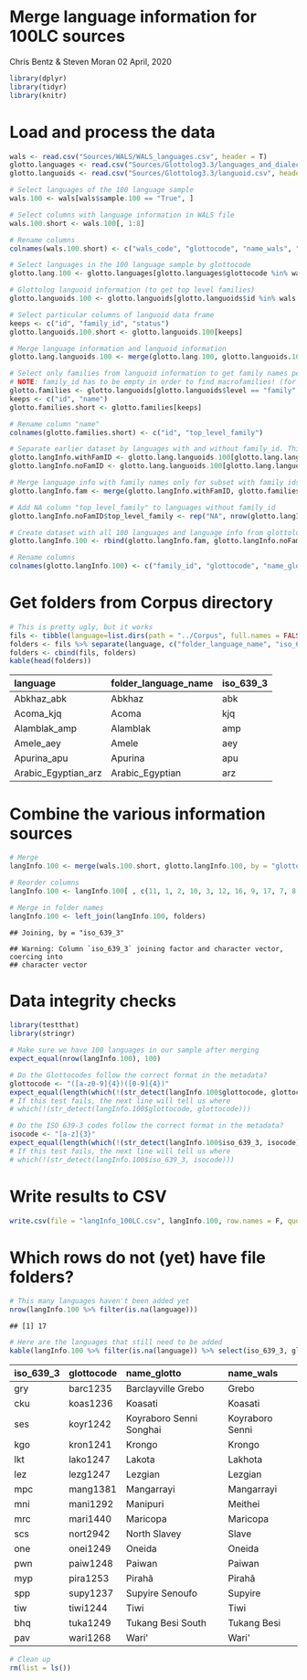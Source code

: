 Merge language information for 100LC sources
================
Chris Bentz & Steven Moran
02 April, 2020

``` r
library(dplyr)
library(tidyr)
library(knitr)
```

Load and process the data
=========================

``` r
wals <- read.csv("Sources/WALS/WALS_languages.csv", header = T)
glotto.languages <- read.csv("Sources/Glottolog3.3/languages_and_dialects_geo.csv", header = T)
glotto.languoids <- read.csv("Sources/Glottolog3.3/languoid.csv", header = T)

# Select languages of the 100 language sample
wals.100 <- wals[wals$sample.100 == "True", ]

# Select columns with language information in WALS file
wals.100.short <- wals.100[, 1:8]

# Rename columns
colnames(wals.100.short) <- c("wals_code", "glottocode", "name_wals", "latitude_wals", "longitude_wals", "macroarea_wals", "genus_wals", "family_wals")

# Select languages in the 100 language sample by glottocode
glotto.lang.100 <- glotto.languages[glotto.languages$glottocode %in% wals.100.short$glottocode, ]

# Glottolog languoid information (to get top level families)
glotto.languoids.100 <- glotto.languoids[glotto.languoids$id %in% wals.100.short$glottocode, ]

# Select particular columns of languoid data frame
keeps <- c("id", "family_id", "status")
glotto.languoids.100.short <- glotto.languoids.100[keeps]

# Merge language information and languoid information
glotto.lang.languoids.100 <- merge(glotto.lang.100, glotto.languoids.100.short, by.x = "glottocode", by.y = "id")

# Select only families from languoid information to get family names per language
# NOTE: family_id has to be empty in order to find macrofamilies! (for whatever reason)
glotto.families <- glotto.languoids[glotto.languoids$level == "family" & glotto.languoids$family_id == "",]
keeps <- c("id", "name")
glotto.families.short <- glotto.families[keeps]

# Rename column "name"
colnames(glotto.families.short) <- c("id", "top_level_family")

# Separate earlier dataset by languages with and without family_id. This is necessary to merge with top_level_family names
glotto.langInfo.withFamID <- glotto.lang.languoids.100[glotto.lang.languoids.100$family_id != "",]
glotto.langInfo.noFamID <- glotto.lang.languoids.100[glotto.lang.languoids.100$family_id == "",]

# Merge language info with family names only for subset with family ids
glotto.langInfo.fam <- merge(glotto.langInfo.withFamID, glotto.families.short, by.x = "family_id", by.y ="id")

# Add NA column "top_level_family" to languages without family_id
glotto.langInfo.noFamID$top_level_family <- rep("NA", nrow(glotto.langInfo.noFamID))

# Create dataset with all 100 languages and language info from glottolog
glotto.langInfo.100 <- rbind(glotto.langInfo.fam, glotto.langInfo.noFamID)

# Rename columns
colnames(glotto.langInfo.100) <- c("family_id", "glottocode", "name_glotto", "iso_639_3", "level", "macroarea_glotto", "latitude_glotto", "longitude_glotto", "status", "top_level_family")
```

Get folders from Corpus directory
=================================

``` r
# This is pretty ugly, but it works
fils <- tibble(language=list.dirs(path = "../Corpus", full.names = FALSE, recursive = FALSE))
folders <- fils %>% separate(language, c("folder_language_name", "iso_639_3"), sep="_(?=[a-z]{3}$)")
folders <- cbind(fils, folders)
kable(head(folders))
```

| language              | folder\_language\_name | iso\_639\_3 |
|:----------------------|:-----------------------|:------------|
| Abkhaz\_abk           | Abkhaz                 | abk         |
| Acoma\_kjq            | Acoma                  | kjq         |
| Alamblak\_amp         | Alamblak               | amp         |
| Amele\_aey            | Amele                  | aey         |
| Apurina\_apu          | Apurina                | apu         |
| Arabic\_Egyptian\_arz | Arabic\_Egyptian       | arz         |

Combine the various information sources
=======================================

``` r
# Merge
langInfo.100 <- merge(wals.100.short, glotto.langInfo.100, by = "glottocode")

# Reorder columns
langInfo.100 <- langInfo.100[ , c(11, 1, 2, 10, 3, 12, 16, 9, 17, 7, 8, 13, 6, 14, 15, 4, 5)]

# Merge in folder names
langInfo.100 <- left_join(langInfo.100, folders)
```

    ## Joining, by = "iso_639_3"

    ## Warning: Column `iso_639_3` joining factor and character vector, coercing into
    ## character vector

Data integrity checks
=====================

``` r
library(testthat)
library(stringr)

# Make sure we have 100 languages in our sample after merging
expect_equal(nrow(langInfo.100), 100)

# Do the Glottocodes follow the correct format in the metadata?
glottocode <- "([a-z0-9]{4})([0-9]{4})"
expect_equal(length(which(!(str_detect(langInfo.100$glottocode, glottocode)))), 0)
# If this test fails, the next line will tell us where
# which(!(str_detect(langInfo.100$glottocode, glottocode)))

# Do the ISO 639-3 codes follow the correct format in the metadata?
isocode <- "[a-z]{3}"
expect_equal(length(which(!(str_detect(langInfo.100$iso_639_3, isocode)))), 0)
# If this test fails, the next line will tell us where
# which(!(str_detect(langInfo.100$iso_639_3, isocode)))
```

Write results to CSV
====================

``` r
write.csv(file = "langInfo_100LC.csv", langInfo.100, row.names = F, quote=FALSE)
```

Which rows do not (yet) have file folders?
==========================================

``` r
# This many languages haven't been added yet
nrow(langInfo.100 %>% filter(is.na(language)))
```

    ## [1] 17

``` r
# Here are the languages that still need to be added
kable(langInfo.100 %>% filter(is.na(language)) %>% select(iso_639_3, glottocode, name_glotto, name_wals))
```

| iso\_639\_3 | glottocode | name\_glotto            | name\_wals      |
|:------------|:-----------|:------------------------|:----------------|
| gry         | barc1235   | Barclayville Grebo      | Grebo           |
| cku         | koas1236   | Koasati                 | Koasati         |
| ses         | koyr1242   | Koyraboro Senni Songhai | Koyraboro Senni |
| kgo         | kron1241   | Krongo                  | Krongo          |
| lkt         | lako1247   | Lakota                  | Lakhota         |
| lez         | lezg1247   | Lezgian                 | Lezgian         |
| mpc         | mang1381   | Mangarrayi              | Mangarrayi      |
| mni         | mani1292   | Manipuri                | Meithei         |
| mrc         | mari1440   | Maricopa                | Maricopa        |
| scs         | nort2942   | North Slavey            | Slave           |
| one         | onei1249   | Oneida                  | Oneida          |
| pwn         | paiw1248   | Paiwan                  | Paiwan          |
| myp         | pira1253   | Pirahã                  | Pirahã          |
| spp         | supy1237   | Supyire Senoufo         | Supyire         |
| tiw         | tiwi1244   | Tiwi                    | Tiwi            |
| bhq         | tuka1249   | Tukang Besi South       | Tukang Besi     |
| pav         | wari1268   | Wari'                   | Wari'           |

``` r
# Clean up
rm(list = ls())
```
